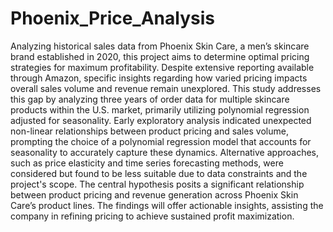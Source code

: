 # Phoenix_Price_Analysis

Analyzing historical sales data from Phoenix Skin Care, a men’s skincare brand established in 2020, this project aims to determine optimal pricing strategies for maximum profitability. Despite extensive reporting available through Amazon, specific insights regarding how varied pricing impacts overall sales volume and revenue remain unexplored. This study addresses this gap by analyzing three years of order data for multiple skincare products within the U.S. market, primarily utilizing polynomial regression adjusted for seasonality. Early exploratory analysis indicated unexpected non-linear relationships between product pricing and sales volume, prompting the choice of a polynomial regression model that accounts for seasonality to accurately capture these dynamics. Alternative approaches, such as price elasticity and time series forecasting methods, were considered but found to be less suitable due to data constraints and the project's scope. The central hypothesis posits a significant relationship between product pricing and revenue generation across Phoenix Skin Care’s product lines. The findings will offer actionable insights, assisting the company in refining pricing to achieve sustained profit maximization.
